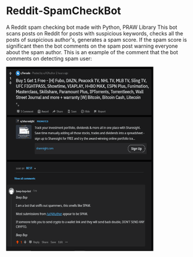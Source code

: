 # Reddit-SpamCheckBot
 A Reddit spam checking bot made with Python, PRAW Library
This bot scans posts on Reddit for posts with suspicious keywords, checks all the posts of suspicious author's, generates a spam score. If the spam score is significant then the bot comments on the spam post warning everyone about the spam author.
This is an example of the comment that the bot comments on detecting spam user:

<img src="https://github.com/MIDAS-26/Reddit-SpamCheckBot/blob/main/Screenshot.png" width="400" height="500">

